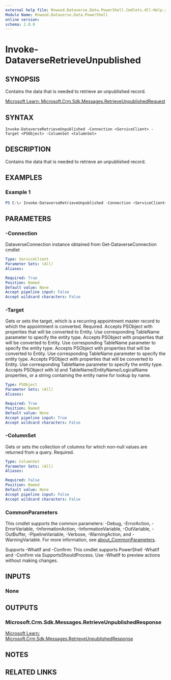 ```yaml
---
external help file: Rnwood.Dataverse.Data.PowerShell.Cmdlets.dll-Help.xml
Module Name: Rnwood.Dataverse.Data.PowerShell
online version:
schema: 2.0.0
---
```


# Invoke-DataverseRetrieveUnpublished

## SYNOPSIS
Contains the data that is needed to retrieve an unpublished record.

[Microsoft Learn: Microsoft.Crm.Sdk.Messages.RetrieveUnpublishedRequest](https://learn.microsoft.com/dotnet/api/Microsoft.Crm.Sdk.Messages.RetrieveUnpublishedRequest)

## SYNTAX

```
Invoke-DataverseRetrieveUnpublished -Connection <ServiceClient> -Target <PSObject> -ColumnSet <ColumnSet>
```

## DESCRIPTION
Contains the data that is needed to retrieve an unpublished record.

## EXAMPLES

### Example 1
```powershell
PS C:\> Invoke-DataverseRetrieveUnpublished -Connection <ServiceClient> -Target <PSObject> -ColumnSet <ColumnSet>
```

## PARAMETERS

### -Connection
DataverseConnection instance obtained from Get-DataverseConnection cmdlet

```yaml
Type: ServiceClient
Parameter Sets: (All)
Aliases:

Required: True
Position: Named
Default value: None
Accept pipeline input: False
Accept wildcard characters: False
```

### -Target
Gets or sets the target, which is a recurring appointment master record to which the appointment is converted. Required. Accepts PSObject with properties that will be converted to Entity. Use corresponding TableName parameter to specify the entity type. Accepts PSObject with properties that will be converted to Entity. Use corresponding TableName parameter to specify the entity type. Accepts PSObject with properties that will be converted to Entity. Use corresponding TableName parameter to specify the entity type. Accepts PSObject with properties that will be converted to Entity. Use corresponding TableName parameter to specify the entity type. Accepts PSObject with Id and TableName/EntityName/LogicalName properties, or a string containing the entity name for lookup by name.

```yaml
Type: PSObject
Parameter Sets: (All)
Aliases:

Required: True
Position: Named
Default value: None
Accept pipeline input: True
Accept wildcard characters: False
```

### -ColumnSet
Gets or sets the collection of columns for which non-null values are returned from a query. Required.

```yaml
Type: ColumnSet
Parameter Sets: (All)
Aliases:

Required: False
Position: Named
Default value: None
Accept pipeline input: False
Accept wildcard characters: False
```

### CommonParameters
This cmdlet supports the common parameters: -Debug, -ErrorAction, -ErrorVariable, -InformationAction, -InformationVariable, -OutVariable, -OutBuffer, -PipelineVariable, -Verbose, -WarningAction, and -WarningVariable. For more information, see [about_CommonParameters](http://go.microsoft.com/fwlink/?LinkID=113216).

Supports -WhatIf and -Confirm: This cmdlet supports PowerShell -WhatIf and -Confirm via SupportsShouldProcess. Use -WhatIf to preview actions without making changes.

## INPUTS

### None
## OUTPUTS

### Microsoft.Crm.Sdk.Messages.RetrieveUnpublishedResponse
[Microsoft Learn: Microsoft.Crm.Sdk.Messages.RetrieveUnpublishedResponse](https://learn.microsoft.com/dotnet/api/Microsoft.Crm.Sdk.Messages.RetrieveUnpublishedResponse)
## NOTES

## RELATED LINKS
